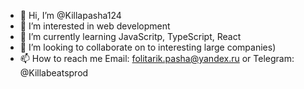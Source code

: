 - 👋 Hi, I’m @Killapasha124
- 👀 I’m interested in web development
- 🌱 I’m currently learning JavaScritp, TypeScript, React 
- 💞️ I’m looking to collaborate on to interesting large companies)
- 📫 How to reach me Email: folitarik.pasha@yandex.ru or Telegram: @Killabeatsprod 

<!---
Killapasha124/Killapasha124 is a ✨ special ✨ repository because its `README.md` (this file) appears on your GitHub profile.
You can click the Preview link to take a look at your changes.
--->

